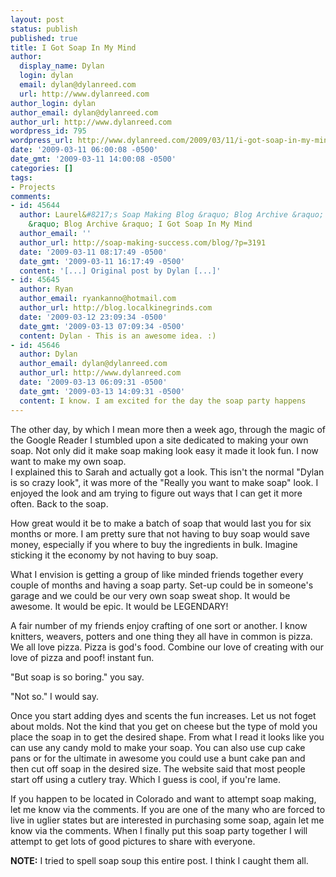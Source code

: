 ```yaml
---
layout: post
status: publish
published: true
title: I Got Soap In My Mind
author:
  display_name: Dylan
  login: dylan
  email: dylan@dylanreed.com
  url: http://www.dylanreed.com
author_login: dylan
author_email: dylan@dylanreed.com
author_url: http://www.dylanreed.com
wordpress_id: 795
wordpress_url: http://www.dylanreed.com/2009/03/11/i-got-soap-in-my-mind/
date: '2009-03-11 06:00:08 -0500'
date_gmt: '2009-03-11 14:00:08 -0500'
categories: []
tags:
- Projects
comments:
- id: 45644
  author: Laurel&#8217;s Soap Making Blog &raquo; Blog Archive &raquo; dylanreed.com
    &raquo; Blog Archive &raquo; I Got Soap In My Mind
  author_email: ''
  author_url: http://soap-making-success.com/blog/?p=3191
  date: '2009-03-11 08:17:49 -0500'
  date_gmt: '2009-03-11 16:17:49 -0500'
  content: '[...] Original post by Dylan [...]'
- id: 45645
  author: Ryan
  author_email: ryankanno@hotmail.com
  author_url: http://blog.localkinegrinds.com
  date: '2009-03-12 23:09:34 -0500'
  date_gmt: '2009-03-13 07:09:34 -0500'
  content: Dylan - This is an awesome idea. :)
- id: 45646
  author: Dylan
  author_email: dylan@dylanreed.com
  author_url: http://www.dylanreed.com
  date: '2009-03-13 06:09:31 -0500'
  date_gmt: '2009-03-13 14:09:31 -0500'
  content: I know. I am excited for the day the soap party happens
---
```

<p>The other day, by which I mean more then a week ago, through the magic of the Google Reader I stumbled upon a site dedicated to making your own soap. Not only did it make soap making look easy it made it look fun. I now want to make my own soap. <br />I explained this to Sarah and actually got a look. This isn't the normal "Dylan is so crazy look", it was more of the "Really you want to make soap" look. I enjoyed the look and am trying to figure out ways that I can get it more often. Back to the soap.</p>
<p>How great would it be to make a batch of soap that would last you for six months or more. I am pretty sure that not having to buy soap would save money, especially if you where to buy the ingredients in bulk. Imagine sticking it the economy by not having to buy soap. </p>
<p>What I envision is getting a group of like minded friends together every couple of months and having a soap party. Set-up could be in someone's garage and we could be our very own soap sweat shop. It would be awesome. It would be epic. It would be LEGENDARY!</p>
<p>A fair number of my friends enjoy crafting of one sort or another. I know knitters, weavers, potters and one thing they all have in common is pizza. We all love pizza. Pizza is god's food. Combine our love of creating with our love of pizza and poof! instant fun.</p>
<p>"But soap is so boring." you say. </p>
<p>"Not so." I would say.</p>
<p>Once you start adding dyes and scents the fun increases. Let us not foget about molds. Not the kind that you get on cheese but the type of mold you place the soap in to get the desired shape. From what I read it looks like you can use any candy mold to make your soap. You can also use cup cake pans or for the ultimate in awesome you could use a bunt cake pan and then cut off soap in the desired size. The website said that most people start off using a cutlery tray. Which I guess is cool, if you're lame. </p>
<p>If you happen to be located in Colorado and want to attempt soap making, let me know via the comments. If you are one of the many who are forced to live in uglier states but are interested in purchasing some soap, again let me know via the comments. When I finally put this soap party together I will attempt to get lots of good pictures to share with everyone. </p>
<p><strong>NOTE:</strong> I tried to spell soap soup this entire post. I think I caught them all.</p></p>
